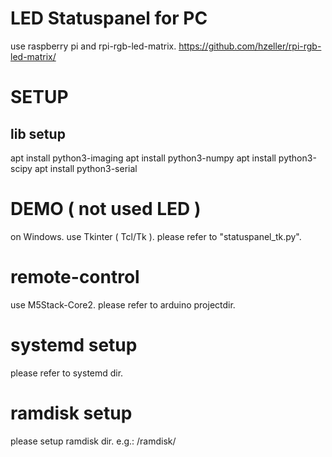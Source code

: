# LED Statuspanel for PC
use raspberry pi and rpi-rgb-led-matrix.
https://github.com/hzeller/rpi-rgb-led-matrix/

# SETUP
## lib setup
apt install python3-imaging
apt install python3-numpy
apt install python3-scipy
apt install python3-serial

# DEMO ( not used LED )
on Windows. use Tkinter ( Tcl/Tk ).
please refer to "statuspanel_tk.py".

# remote-control
use M5Stack-Core2.
please refer to arduino projectdir.

# systemd setup
please refer to systemd dir.

# ramdisk setup
please setup ramdisk dir.
e.g.: /ramdisk/

